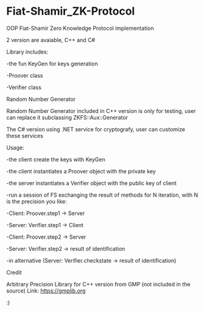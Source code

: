# Fiat-Shamir_ZK-Protocol
OOP Fiat-Shamir Zero Knowledge Protocol implementation

2 version are avaiable, C++ and C#

Library includes:

-the fun KeyGen for keys generation

-Proover class

-Verifier class

Random Number Generator

Random Number Generator included in C++ version is only for testing, user can replace it subclassing ZKFS::Aux::Generator

The C# version using .NET service for cryptografy, user can customize these services


Usage:

-the client create the keys with KeyGen

-the client instantiates a Proover object with the private key

-the server instantiates a Verifier object with the public key of client

-run a session of FS exchanging the result of methods for N iteration, with N is the precision you like:

  -Client: Proover.step1 -> Server
  
  -Server: Verifier.step1 -> Client
  
  -Client: Proover.step2 -> Server
  
  -Server: Verifier.step2 -> result of identification
  
  -in alternative (Server: Verifier.checkstate -> result of identification)

Credit

Arbitrary Precision Library for C++ version from GMP (not included in the source) Link: https://gmplib.org


:)
